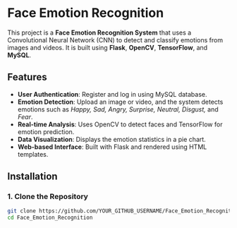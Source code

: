 # Face Emotion Recognition

This project is a **Face Emotion Recognition System** that uses a Convolutional Neural Network (CNN) to detect and classify emotions from images and videos. It is built using **Flask**, **OpenCV**, **TensorFlow**, and **MySQL**.

## Features
- **User Authentication**: Register and log in using MySQL database.
- **Emotion Detection**: Upload an image or video, and the system detects emotions such as *Happy, Sad, Angry, Surprise, Neutral, Disgust,* and *Fear*.
- **Real-time Analysis**: Uses OpenCV to detect faces and TensorFlow for emotion prediction.
- **Data Visualization**: Displays the emotion statistics in a pie chart.
- **Web-based Interface**: Built with Flask and rendered using HTML templates.

## Installation

### **1. Clone the Repository**
```sh
git clone https://github.com/YOUR_GITHUB_USERNAME/Face_Emotion_Recognition.git
cd Face_Emotion_Recognition

